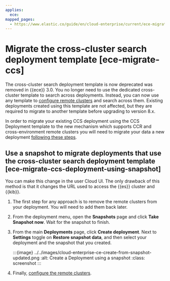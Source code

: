 ```yaml
---
applies:
  ece:
mapped_pages:
  - https://www.elastic.co/guide/en/cloud-enterprise/current/ece-migrate-ccs.html
---
```


# Migrate the cross-cluster search deployment template [ece-migrate-ccs]

The cross-cluster search deployment template is now deprecated was removed in {{ece}} 3.0. You no longer need to use the dedicated cross-cluster template to search across deployments. Instead, you can now use any template to [configure remote clusters](ece-enable-ccs.md) and search across them. Existing deployments created using this template are not affected, but they are required to migrate to another template before upgrading to version 8.x.

In order to migrate your existing CCS deployment using the CCS Deployment template to the new mechanism which supports CCR and cross-environment remote clusters you will need to migrate your data a new deployment [following these steps](#ece-migrate-ccs-deployment-using-snapshot).


## Use a snapshot to migrate deployments that use the cross-cluster search deployment template [ece-migrate-ccs-deployment-using-snapshot]

You can make this change in the user Cloud UI. The only drawback of this method is that it changes the URL used to access the {{es}} cluster and {{kib}}.

1. The first step for any approach is to remove the remote clusters from your deployment. You will need to add them back later.
2. From the deployment menu, open the **Snapshots** page and click **Take Snapshot now**. Wait for the snapshot to finish.
3. From the main **Deployments** page, click **Create deployment**. Next to **Settings** toggle on **Restore snapshot data**, and then select your deployment and the snapshot that you created.

    :::{image} ../../images/cloud-enterprise-ce-create-from-snapshot-updated.png
    :alt: Create a Deployment using a snapshot
    :class: screenshot
    :::

4. Finally, [configure the remote clusters](https://www.elastic.co/guide/en/cloud-enterprise/{{ece-version-link}}/ece-remote-cluster-other-ece.html).


